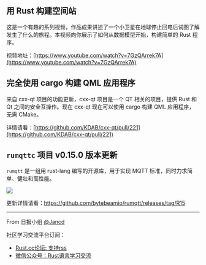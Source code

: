 ## 用 Rust 构建空间站

这是一个有趣的系列视频，作品成果讲述了一个小卫星在地球停止回电后试图了解发生了什么的旅程。本视频向你展示了如何从数据模型开始，构建简单的 Rust 程序。

视频地址：[https://www.youtube.com/watch?v=7GzQArrek7A](https://www.youtube.com/watch?v=7GzQArrek7A)

## 完全使用 cargo 构建 QML 应用程序

来自 cxx-qt 项目的功能更新，cxx-qt 项目是一个 QT 相关的项目，提供 Rust 和 Qt 之间的安全互操作。现在 cxx-qt 现在可以使用 cargo 构建 QML 应用程序，无需 CMake。

详情请看：[https://github.com/KDAB/cxx-qt/pull/221](https://github.com/KDAB/cxx-qt/pull/221)

## `rumqttc` 项目 v0.15.0 版本更新

`rumqtt` 是一组用 rust-lang 编写的开源库，用于实现 MQTT 标准，同时力求简单、健壮和高性能。

![](https://bytebeamio.github.io/rumqtt)

更新详情请看：https://github.com/bytebeamio/rumqtt/releases/tag/R15

---

From 日报小组 [@Jancd](https://github.com/Jancd)

社区学习交流平台订阅：
- [Rust.cc论坛: 支持rss](https://rust.cc)
- [微信公众号：Rust语言学习交流](https://rust.cc/article?id=ed7c9379-d681-47cb-9532-0db97d883f62)